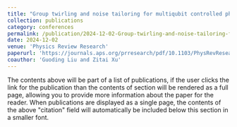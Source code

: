 ```yaml
---
title: "Group twirling and noise tailoring for multiqubit controlled phase gates"
collection: publications
category: conferences
permalink: /publication/2024-12-02-Group-twirling-and-noise-tailoring-for-multiqubit-controlled-phase-gates
date: 2024-12-02
venue: 'Physics Review Research'
paperurl: 'https://journals.aps.org/prresearch/pdf/10.1103/PhysRevResearch.6.043221'
coauthor: 'Guoding Liu and Zitai Xu'
---
```


The contents above will be part of a list of publications, if the user clicks the link for the publication than the contents of section will be rendered as a full page, allowing you to provide more information about the paper for the reader. When publications are displayed as a single page, the contents of the above "citation" field will automatically be included below this section in a smaller font.